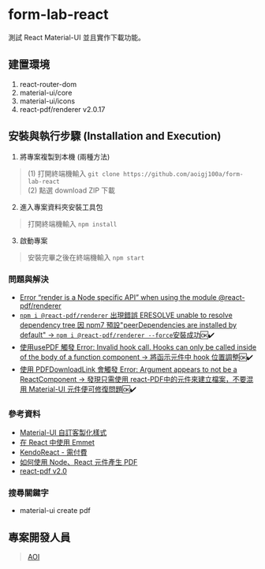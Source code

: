 # form-lab-react

測試 React Material-UI 並且實作下載功能。

## 建置環境
1. react-router-dom
2. material-ui/core
3. material-ui/icons
4. react-pdf/renderer v2.0.17

## 安裝與執行步驟 (Installation and Execution)
1. 將專案複製到本機 (兩種方法)
> (1) 打開終端機輸入 
`git clone https://github.com/aoigj100a/form-lab-react`</br>
> (2) 點選 download ZIP 下載

2. 進入專案資料夾安裝工具包
> 打開終端機輸入
`npm install`

3. 啟動專案
> 安裝完畢之後在終端機輸入
`npm start`

### 問題與解決
- [Error “render is a Node specific API” when using the module @react-pdf/renderer](https://stackoverflow.com/questions/67185914/error-render-is-a-node-specific-api-when-using-the-module-react-pdf-renderer)
- [`npm i @react-pdf/renderer` 出現錯誤 ERESOLVE unable to resolve dependency tree 因 npm7 預設"peerDependencies are installed by default" -> `npm i @react-pdf/renderer --force`安裝成功](https://docs.npmjs.com/cli/v7/configuring-npm/package-json#peerdependencies):ok::heavy_check_mark:
- [使用usePDF 觸發 Error: Invalid hook call. Hooks can only be called inside of the body of a function component -> 將函示元件中 hook 位置調整](https://reactjs.org/link/invalid-hook-call):ok::heavy_check_mark:
- [使用 PDFDownloadLink 會觸發 Error: Argument appears to not be a ReactComponent -> 發現只需使用 react-PDF中的元件來建立檔案，不要混用 Material-UI 元件便可修復問題](https://www.google.com.tw/search?q=Error:+Argument+appears+to+not+be+a+ReactComponent.+Keys:+type,box,style,props,children&source=lmns&hl=zh-TW&sa=X&ved=2ahUKEwjN6eakjpLyAhXFIqYKHX5wDVAQ_AUoAHoECAEQAA):ok::heavy_check_mark:
<!-- - :joy_cat: :ok::heavy_check_mark: -->

### 參考資料
 - [Material-UI 自訂客製化樣式](https://www.youtube.com/watch?v=bDkB3LoQKxs)
 - [在 React 中使用 Emmet](https://www.youtube.com/watch?v=ph65TPiNmKo)
 - [KendoReact - 需付費](https://www.telerik.com/kendo-react-ui/components/introduction/)
 - [如何使用 Node、React 元件產生 PDF](https://www.pdftron.com/blog/react/react-to-pdf/)
 - [react-pdf v2.0](https://react-pdf.org/blog/announcing-react-pdf-v2)

### 搜尋關鍵字
- material-ui create pdf

## 專案開發人員

>[AOI](https://github.com/aoigj100a)
